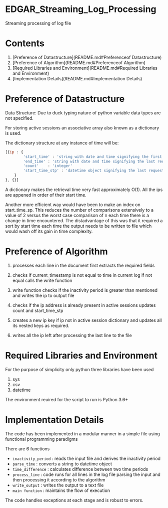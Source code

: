# EDGAR_Streaming_Log_Processing
Streaming processing of log file

# Contents
1. [Preference of Datastructure](README.md#Preferenceof Datastructure)
2. [Preference of Algorithm](README.md#Preferenceof Algorithm)
3. [Required Libraries and Environment](README.md#Required Libraries and Environment)
4. [Implementation Details](README.md#Implementation Details)

# Preference of Datastructure

Data Structure: Due to duck typing nature of python variable data types are not specified.

For storing active sessions an associative array also known as a dictionary is used.

The dictionary structure at any instance of time will be:
```javascript
[{ip : {
        'start_time' : 'string with date and time signifying the first request time'
        'end_time' : 'string with date and time signifying the last request time'
        'count'    : 'integer'
        'start_time_stp' : 'datetime object signifying the last request time'
    }
}, {}] 
```


A dictionary makes the retrieval time very fast approximately O(1).
All the ips are appened in order of their start time.

Another more efficient way would have been to make an index on start_time_sp. 
This reduces the number of comparisons extensively to a value of 2 versus the worst case comparison of n
each time there is a change in time encountered. The distadvantage of this was that it required a sort by 
start time each time the output needs to be written to file which would wash off its gain in time complexity.

# Preference of Algorithm

1. processes each line in the document first extracts the required fields

2. checks if current_timestamp is not equal to time in current log
if not equal calls the write function

4. write function checks if the inactivity period is greater than mentioned
and writes the ip to output file

3. checks if the ip address is already present in active sessions
updates count and start_time_stp

4. creates a new ip key if ip not in active session dictionary and updates all its nested keys as required.

5. writes all the ip left after processing the last line to the file

# Required Libraries and Environment

For the purpose of simplicity only python three libraries have been used
1. sys
2. csv 
3. datetime

The environment reuired for the script to run is Python 3.6+

# Implementation Details
The code has been implemented in a modular manner in a simple file using functional programming paradigms 

There are 6 functions
* `inactivity_period` : reads the input file and derives the inactivity period
* `parse_time` : converts a string to datetime object
* `time_difference` : calculates difference between two time periods
* `process_line` : code runs for all lines in the log file parsing the input and then processing it according to the algorithm
* `write_output` : writes the output to a text file
* `main function` : maintains the flow of execution

The code handles exceptions at each stage and is robust to errors.
